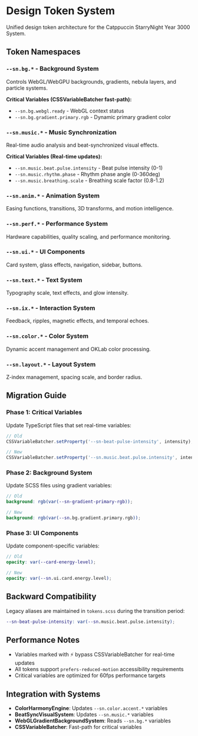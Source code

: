 # Design Token System

Unified design token architecture for the Catppuccin StarryNight Year 3000 System.

## Token Namespaces

### `--sn.bg.*` - Background System
Controls WebGL/WebGPU backgrounds, gradients, nebula layers, and particle systems.

**Critical Variables (CSSVariableBatcher fast-path):**
- `--sn.bg.webgl.ready` - WebGL context status
- `--sn.bg.gradient.primary.rgb` - Dynamic primary gradient color

### `--sn.music.*` - Music Synchronization  
Real-time audio analysis and beat-synchronized visual effects.

**Critical Variables (Real-time updates):**
- `--sn.music.beat.pulse.intensity` - Beat pulse intensity (0-1)
- `--sn.music.rhythm.phase` - Rhythm phase angle (0-360deg)
- `--sn.music.breathing.scale` - Breathing scale factor (0.8-1.2)

### `--sn.anim.*` - Animation System
Easing functions, transitions, 3D transforms, and motion intelligence.

### `--sn.perf.*` - Performance System
Hardware capabilities, quality scaling, and performance monitoring.

### `--sn.ui.*` - UI Components
Card system, glass effects, navigation, sidebar, buttons.

### `--sn.text.*` - Text System  
Typography scale, text effects, and glow intensity.

### `--sn.ix.*` - Interaction System
Feedback, ripples, magnetic effects, and temporal echoes.

### `--sn.color.*` - Color System
Dynamic accent management and OKLab color processing.

### `--sn.layout.*` - Layout System
Z-index management, spacing scale, and border radius.

## Migration Guide

### Phase 1: Critical Variables
Update TypeScript files that set real-time variables:
```typescript
// Old
CSSVariableBatcher.setProperty('--sn-beat-pulse-intensity', intensity);

// New  
CSSVariableBatcher.setProperty('--sn.music.beat.pulse.intensity', intensity);
```

### Phase 2: Background System
Update SCSS files using gradient variables:
```scss
// Old
background: rgb(var(--sn-gradient-primary-rgb));

// New
background: rgb(var(--sn.bg.gradient.primary.rgb));
```

### Phase 3: UI Components
Update component-specific variables:
```scss
// Old
opacity: var(--card-energy-level);

// New  
opacity: var(--sn.ui.card.energy.level);
```

## Backward Compatibility

Legacy aliases are maintained in `tokens.scss` during the transition period:
```scss
--sn-beat-pulse-intensity: var(--sn.music.beat.pulse.intensity);
```

## Performance Notes

- Variables marked with ⚡ bypass CSSVariableBatcher for real-time updates
- All tokens support `prefers-reduced-motion` accessibility requirements
- Critical variables are optimized for 60fps performance targets

## Integration with Systems

- **ColorHarmonyEngine**: Updates `--sn.color.accent.*` variables
- **BeatSyncVisualSystem**: Updates `--sn.music.*` variables  
- **WebGLGradientBackgroundSystem**: Reads `--sn.bg.*` variables
- **CSSVariableBatcher**: Fast-path for critical variables